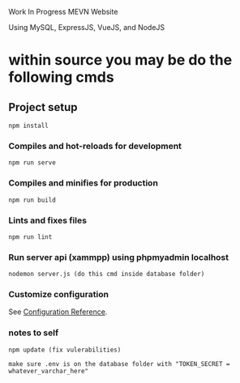 Work In Progress MEVN Website

Using MySQL, ExpressJS, VueJS, and NodeJS

# within source you may be do the following cmds

## Project setup

```
npm install
```

### Compiles and hot-reloads for development

```
npm run serve
```

### Compiles and minifies for production

```
npm run build
```

### Lints and fixes files

```
npm run lint
```

### Run server api (xammpp) using phpmyadmin localhost

```
nodemon server.js (do this cmd inside database folder)
```

### Customize configuration

See [Configuration Reference](https://cli.vuejs.org/config/).

### notes to self

```
npm update (fix vulerabilities)
```

```
make sure .env is on the database folder with "TOKEN_SECRET = whatever_varchar_here"
```